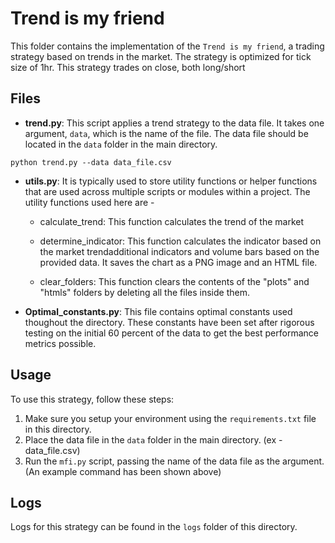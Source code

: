 # Trend is my friend

This folder contains the implementation of the `Trend is my friend`, a trading strategy based on trends in the market. The strategy is optimized for tick size of 1hr.  This strategy trades on close, both long/short

## Files



- **trend.py**: This script applies a trend strategy to the data file. It takes one argument, `data`, which is the name of the file. The data file should be located in the `data` folder in the main directory.

```
python trend.py --data data_file.csv
```

- **utils.py**: It is typically used to store utility functions or helper functions that are used across multiple scripts or modules within a project. The utility functions used here are -
  
  * calculate_trend: This function calculates the trend of the market
  * determine_indicator: This function calculates the indicator based on the market trendadditional indicators and volume bars based on the provided data. It saves the chart as a PNG image and an HTML file.

  * clear_folders: This function clears the contents of the "plots" and "htmls" folders by deleting all the files inside them.


- **Optimal_constants.py**: This file contains optimal constants used thoughout the directory. These constants have been set after rigorous testing on the initial 60 percent of the data to get the best performance metrics possible.

## Usage

To use this strategy, follow these steps:

1. Make sure you setup your environment using the `requirements.txt` file in this directory.
2. Place the data file in the `data` folder in the main directory. (ex - data_file.csv)
3. Run the `mfi.py` script, passing the name of the data file as the argument. (An example command has been shown above)

## Logs
Logs for this strategy can be found in the `logs` folder of this directory.